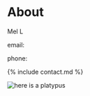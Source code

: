 # About

Mel L

email:

phone:

{% include contact.md %}

![here is a platypus](https://upload.wikimedia.org/wikipedia/commons/thumb/e/e0/Wild_Platypus_4.jpg/480px-Wild_Platypus_4.jpg)
